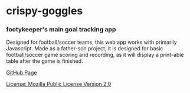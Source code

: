 # crispy-goggles
### footykeeper's main goal tracking app

Designed for football/soccer teams, this web app works with primarily Javascript. Made as a father-son project, it is designed for basic football/soccer game scoring and recording, as it will display a print-able table after the game is finished.

[GitHub Page](https://footykeeper.github.io/crispy-goggles/)

[License: Mozilla Public License Version 2.0](https://github.com/footykeeper/crispy-goggles/blob/master/LICENSE.txt)
